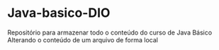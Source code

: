 # Java-basico-DIO
Repositório para armazenar todo o conteúdo do curso de Java Básico
Alterando o conteúdo de um arquivo de forma local